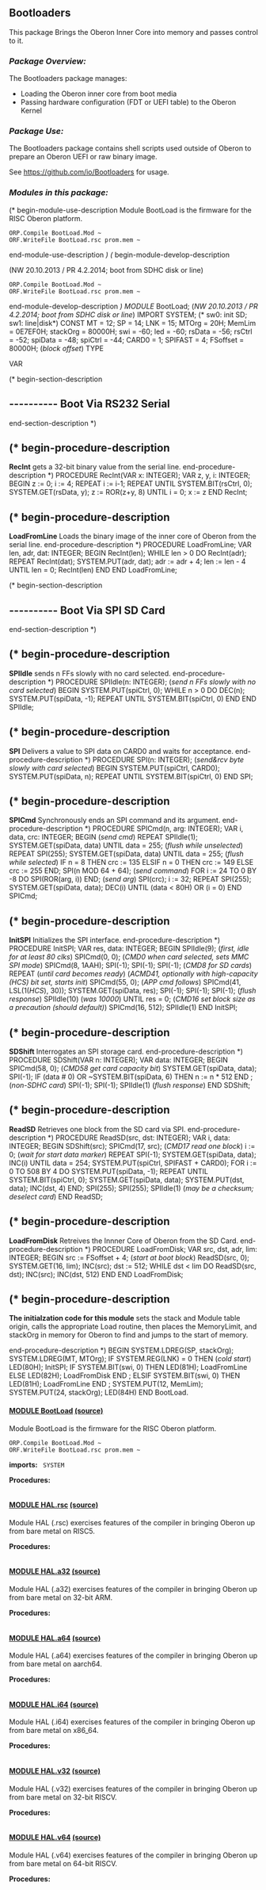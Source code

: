 ## Bootloaders
This package  Brings the Oberon Inner Core into memory and passes control to it.


### _Package Overview:_
The Bootloaders package manages:
* Loading the Oberon inner core from boot media
* Passing hardware configuration (FDT or UEFI table) to the Oberon Kernel
### _Package Use:_

The Bootloaders package contains shell scripts used outside of Oberon to prepare an Oberon UEFI or raw binary image.

See https://github.com/io/Bootloaders for usage.


### _Modules in this package:_
(* begin-module-use-description
Module BootLoad is the firmware for the RISC Oberon platform.

    ORP.Compile BootLoad.Mod ~
    ORF.WriteFile BootLoad.rsc prom.mem ~                      

end-module-use-description *)
(* begin-module-develop-description

(NW 20.10.2013 / PR 4.2.2014; boot from SDHC disk or line)

    ORP.Compile BootLoad.Mod ~
    ORF.WriteFile BootLoad.rsc prom.mem ~ 

end-module-develop-description *)
MODULE* BootLoad;  (*NW 20.10.2013 / PR 4.2.2014; boot from SDHC disk or line*)
  IMPORT SYSTEM;
  (* sw0: init SD; sw1: line|disk*)
  CONST 
    MT = 12; SP = 14; LNK = 15;
    MTOrg = 20H; MemLim = 0E7EF0H; stackOrg = 80000H;
    swi = -60; led = -60; rsData = -56; rsCtrl = -52;
    spiData = -48; spiCtrl = -44;
    CARD0 = 1; SPIFAST = 4;
    FSoffset = 80000H;   (*block offset*)
  TYPE

  VAR

  (* begin-section-description
## ---------- Boot Via RS232 Serial
  end-section-description *)

  (* begin-procedure-description
---
**RecInt** gets a 32-bit binary value from the serial line.
  end-procedure-description *)
  PROCEDURE RecInt(VAR x: INTEGER);
    VAR z, y, i: INTEGER;
  BEGIN z := 0;  i := 4;
    REPEAT i := i-1;
      REPEAT UNTIL SYSTEM.BIT(rsCtrl, 0);
      SYSTEM.GET(rsData, y); z := ROR(z+y, 8)
    UNTIL i = 0;
    x := z
  END RecInt;

  (* begin-procedure-description
---
**LoadFromLine** Loads the binary image of the inner core of Oberon from the serial line.
  end-procedure-description *)
  PROCEDURE LoadFromLine;
    VAR len, adr, dat: INTEGER;
  BEGIN RecInt(len);
    WHILE len > 0 DO
      RecInt(adr);
      REPEAT RecInt(dat); SYSTEM.PUT(adr, dat); adr := adr + 4; len := len - 4 UNTIL len = 0;
      RecInt(len)
    END
  END LoadFromLine;

  (* begin-section-description
## ---------- Boot Via SPI SD Card
  end-section-description *)

  (* begin-procedure-description
---
**SPIIdle** sends n FFs slowly with no card selected.
  end-procedure-description *)
  PROCEDURE SPIIdle(n: INTEGER); (*send n FFs slowly with no card selected*)
  BEGIN SYSTEM.PUT(spiCtrl, 0);
    WHILE n > 0 DO DEC(n); SYSTEM.PUT(spiData, -1);
      REPEAT UNTIL SYSTEM.BIT(spiCtrl, 0)
    END
  END SPIIdle;

  (* begin-procedure-description
---
**SPI** Delivers a value to SPI data on CARD0 and waits for acceptance.
  end-procedure-description *)
  PROCEDURE SPI(n: INTEGER); (*send&rcv byte slowly with card selected*)
  BEGIN SYSTEM.PUT(spiCtrl, CARD0); SYSTEM.PUT(spiData, n);
    REPEAT UNTIL SYSTEM.BIT(spiCtrl, 0)
  END SPI;

  (* begin-procedure-description
---
**SPICmd** Synchronously ends an SPI command and its argument.
  end-procedure-description *)
  PROCEDURE SPICmd(n, arg: INTEGER);
    VAR i, data, crc: INTEGER;
  BEGIN (*send cmd*)
    REPEAT SPIIdle(1); SYSTEM.GET(spiData, data) UNTIL data = 255; (*flush while unselected*)
    REPEAT SPI(255); SYSTEM.GET(spiData, data) UNTIL data = 255; (*flush while selected*)
    IF n = 8 THEN crc := 135 ELSIF n = 0 THEN crc := 149 ELSE crc := 255 END;
    SPI(n MOD 64 + 64); (*send command*)
    FOR i := 24 TO 0 BY -8 DO SPI(ROR(arg, i)) END; (*send arg*)
    SPI(crc); i := 32;
    REPEAT SPI(255); SYSTEM.GET(spiData, data); DEC(i) UNTIL (data < 80H) OR (i = 0)
  END SPICmd;

  (* begin-procedure-description
---
**InitSPI** Initializes the SPI interface.
  end-procedure-description *)
  PROCEDURE InitSPI;
    VAR res, data: INTEGER;
  BEGIN SPIIdle(9); (*first, idle for at least 80 clks*)
    SPICmd(0, 0); (*CMD0 when card selected, sets MMC SPI mode*)
    SPICmd(8, 1AAH); SPI(-1); SPI(-1); SPI(-1); (*CMD8 for SD cards*)
    REPEAT (*until card becomes ready*)
      (*ACMD41, optionally with high-capacity (HCS) bit set, starts init*)
      SPICmd(55, 0); (*APP cmd follows*)
      SPICmd(41, LSL(1(*HCS*), 30));
      SYSTEM.GET(spiData, res);
      SPI(-1); SPI(-1); SPI(-1); (*flush response*)
      SPIIdle(10) (*was 10000*)
    UNTIL res = 0;
    (*CMD16 set block size as a precaution (should default)*)
    SPICmd(16, 512); SPIIdle(1)
  END InitSPI;

  (* begin-procedure-description
---
**SDShift** Interrogates an SPI storage card.
  end-procedure-description *)
  PROCEDURE SDShift(VAR n: INTEGER);
    VAR data: INTEGER;
  BEGIN SPICmd(58, 0);  (*CMD58 get card capacity bit*)
    SYSTEM.GET(spiData, data); SPI(-1);
    IF (data # 0) OR ~SYSTEM.BIT(spiData, 6) THEN n := n * 512 END ;  (*non-SDHC card*)
    SPI(-1); SPI(-1); SPIIdle(1)  (*flush response*)
  END SDShift;

  (* begin-procedure-description
---
**ReadSD** Retrieves one block from the SD card via SPI.
  end-procedure-description *)
  PROCEDURE ReadSD(src, dst: INTEGER);
    VAR i, data: INTEGER;
  BEGIN SDShift(src); SPICmd(17, src); (*CMD17 read one block*)
    i := 0; (*wait for start data marker*)
    REPEAT SPI(-1); SYSTEM.GET(spiData, data); INC(i) UNTIL data = 254;
    SYSTEM.PUT(spiCtrl, SPIFAST + CARD0);
    FOR i := 0 TO 508 BY 4 DO
      SYSTEM.PUT(spiData, -1);
      REPEAT UNTIL SYSTEM.BIT(spiCtrl, 0);
      SYSTEM.GET(spiData, data); SYSTEM.PUT(dst, data); INC(dst, 4)
    END;
    SPI(255); SPI(255); SPIIdle(1) (*may be a checksum; deselect card*)
  END ReadSD;

  (* begin-procedure-description
---
**LoadFromDisk** Retreives the Innner Core of Oberon from the SD Card.
  end-procedure-description *)
  PROCEDURE LoadFromDisk;
    VAR src, dst, adr, lim: INTEGER;
  BEGIN src := FSoffset + 4;   (*start at boot block*)
    ReadSD(src, 0); SYSTEM.GET(16, lim);
    INC(src); dst := 512;
    WHILE dst < lim DO ReadSD(src, dst); INC(src); INC(dst, 512) END
  END LoadFromDisk;

  (* begin-procedure-description
---
**The initialzation code for this module** sets the stack and Module table origin, 
calls the appropriate Load routine, then places the MemoryLimit, and stackOrg in memory for Oberon to find and jumps to the start of memory.

  end-procedure-description *)
BEGIN SYSTEM.LDREG(SP, stackOrg); SYSTEM.LDREG(MT, MTOrg);
  IF SYSTEM.REG(LNK) = 0 THEN (*cold start*)
    LED(80H); InitSPI;
    IF SYSTEM.BIT(swi, 0) THEN LED(81H); LoadFromLine ELSE LED(82H); LoadFromDisk END ;
  ELSIF SYSTEM.BIT(swi, 0) THEN LED(81H); LoadFromLine
  END ;
  SYSTEM.PUT(12, MemLim); SYSTEM.PUT(24, stackOrg); LED(84H)
END BootLoad.

#### [MODULE BootLoad](https://github.com/io-core/doc/blob/main/core/Bootloaders/BootLoad.md) [(source)](https://github.com/io-core/Bootloaders/blob/main/BootLoad.Mod)
Module BootLoad is the firmware for the RISC Oberon platform.

    ORP.Compile BootLoad.Mod ~
    ORF.WriteFile BootLoad.rsc prom.mem ~                      


  **imports:** ` SYSTEM`

**Procedures:**
```
```


#### [MODULE HAL.rsc](https://github.com/io-core/doc/blob/main/core/Bootloaders/HAL.rsc.md) [(source)](https://github.com/io-core/Bootloaders/blob/main/HAL.rsc.Mod)
Module HAL (.rsc) exercises features of the compiler in bringing Oberon up from bare metal on RISC5.


**Procedures:**
```
```


#### [MODULE HAL.a32](https://github.com/io-core/doc/blob/main/core/Bootloaders/HAL.a32.md) [(source)](https://github.com/io-core/Bootloaders/blob/main/HAL.a32.Mod)
Module HAL (.a32) exercises features of the compiler in bringing Oberon up from bare metal on 32-bit ARM.


**Procedures:**
```
```


#### [MODULE HAL.a64](https://github.com/io-core/doc/blob/main/core/Bootloaders/HAL.a64.md) [(source)](https://github.com/io-core/Bootloaders/blob/main/HAL.a64.Mod)
Module HAL (.a64) exercises features of the compiler in bringing Oberon up from bare metal on aarch64.


**Procedures:**
```
```


#### [MODULE HAL.i64](https://github.com/io-core/doc/blob/main/core/Bootloaders/HAL.i64.md) [(source)](https://github.com/io-core/Bootloaders/blob/main/HAL.i64.Mod)
Module HAL (.i64) exercises features of the compiler in bringing Oberon up from bare metal on x86_64.


**Procedures:**
```
```


#### [MODULE HAL.v32](https://github.com/io-core/doc/blob/main/core/Bootloaders/HAL.v32.md) [(source)](https://github.com/io-core/Bootloaders/blob/main/HAL.v32.Mod)
Module HAL (.v32) exercises features of the compiler in bringing Oberon up from bare metal on 32-bit RISCV.


**Procedures:**
```
```


#### [MODULE HAL.v64](https://github.com/io-core/doc/blob/main/core/Bootloaders/HAL.v64.md) [(source)](https://github.com/io-core/Bootloaders/blob/main/HAL.v64.Mod)
Module HAL (.v64)  exercises features of the compiler in bringing Oberon up from bare metal on 64-bit RISCV.


**Procedures:**
```
```
